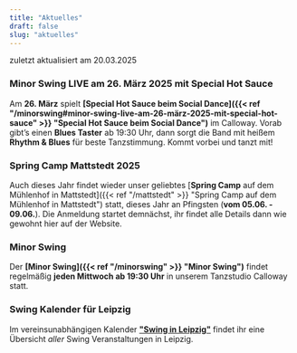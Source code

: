 ```yaml
---
title: "Aktuelles"
draft: false
slug: "aktuelles"
---
```


zuletzt aktualisiert am 20.03.2025

[//]: # (### Friday Night Balboa)
[//]: # (Im November laden wir euch wieder zum **[Friday Night Balboa]&#40;{{< ref "/fridaynightbalboa" >}} "Friday Night Balboa"&#41;**-Abend im Calloway ein: Am **29.11.**ab 18:30 Uhr starten wir mit einem Drop-In-Kurs, danach wird getanzt!)

[//]: # (### Tag der offenen Tür am 19.01.2025)
[//]: # (Am **19.01.2025** öffnen wir unsere Türen für euch! Kommt vorbei, lernt Swingtänze kennen und schnuppert in unsere Welt des Tanzes hinein. Weitere Infos findet ihr auf der Seite von unseren **[Tag der offenen Tür]&#40;{{< ref "/opendoor" >}} "Tag der offenen Tür"&#41;**! Danach gibt es die Möglichkeit, beim [Tea Dance]&#40;{{< ref "/swingteatime" >}} "Tea Dance"&#41; weiterzutanzen.)

### Minor Swing LIVE am 26. März 2025 mit Special Hot Sauce
Am **26. März** spielt **[Special Hot Sauce beim Social Dance]({{< ref "/minorswing#minor-swing-live-am-26-märz-2025-mit-special-hot-sauce" >}} "Special Hot Sauce beim Social Dance")** im Calloway. Vorab gibt’s einen **Blues Taster** ab 19:30 Uhr, dann sorgt die Band mit heißem **Rhythm & Blues** für beste Tanzstimmung. Kommt vorbei und tanzt mit!

### Spring Camp Mattstedt 2025
Auch dieses Jahr findet wieder unser geliebtes [**Spring Camp** auf dem Mühlenhof in Mattstedt]({{< ref "/mattstedt" >}} "Spring Camp auf dem Mühlenhof in Mattstedt") statt, dieses Jahr an Pfingsten (**vom 05.06. - 09.06.**). Die Anmeldung startet demnächst, ihr findet alle Details dann wie gewohnt hier auf der Website.

[//]: # (### Kursrunde Frühling 2025)
[//]: # (Ab dem **4. April 2025** starten unsere neuen **[Kurse]&#40;{{< ref "/tanzkurse" >}} "Kurse"&#41;**. Egal, ob Anfängerin oder Fortgeschrittener – wir haben das richtige Angebot für dich. Sei dabei und erlebe die Freude am Swingtanzen! Die Anmeldung öffnet erfahrungsgemäß etwa zwei Wochen vor Beginn einer neuen Kursrunde.)

### Minor Swing
Der **[Minor Swing]({{< ref "/minorswing" >}} "Minor Swing")** findet regelmäßig **jeden Mittwoch ab 19:30 Uhr** in unserem Tanzstudio Calloway statt.

### Swing Kalender für Leipzig
Im vereinsunabhängigen Kalender [**"Swing in Leipzig"**](https://kalender.digital/0c529f4b4448ea55b992) findet ihr eine Übersicht *aller* Swing Veranstaltungen in Leipzig.
